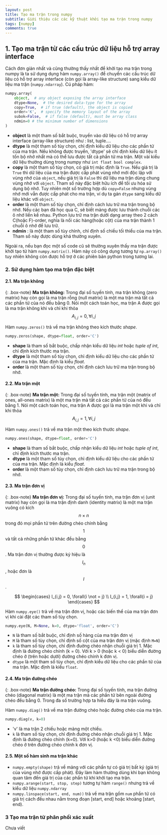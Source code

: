 ```yaml
---
layout: post
title: Tạo ma trận trong numpy
subtitle: Giới thiệu các các kỹ thuật khởi tạo ma trận trong numpy
tags: [numpy]
comments: true
---
```


## 1. Tạo ma trận từ các cấu trúc dữ liệu hỗ trợ array interface

Cách đơn giản nhất và cũng thường thấy nhất để khởi tạo ma trận trong numpy là ta sử dụng dụng hàm `numpy.array()` để chuyển các cấu trúc dữ liệu có hỗ trợ array interface (còn gọi là array-like structure) sang kiểu dữ liệu ma trận (`numpy.ndarray`). Cú pháp hàm:

```python
numpy.array(
    object,  # any object exposing the array interface
    dtype=None,  # the desired data-type for the array
    copy=True,  # if true (default), the object is copied
    order='K',  # specify the memory layout of the array
    subok=False,  # if false (default), must be array class
    ndmin=0 # the minimum number of dimensions 
)
```

- **object** là một tham số bắt buộc, truyền vào dữ liệu có hỗ trợ array interface (array-like structure) như : list, tuple....
- **dtype** là một tham số tùy chọn, chỉ định kiểu dữ liệu cho các phần tử của  ma trận. Nếu không được truyền, 'dtype' sẽ chỉ định kiểu dữ liệu ít tốn bộ nhớ nhất mà có thể lưu được tất cả phần tử ma trận. Một vài kiểu dữ liệu thường dùng trong numpy như `int float bool complex`.
- **copy** là một tham số tùy chọn, có giá trị mặc định là `True`. Nếu giá trị là `True` thì dữ liệu của ma trận được cấp phát vùng nhớ mới độc lập với vùng nhớ của `object`, nếu giá trị là `False` thì dữ liệu ma trận dùng chung vùng nhớ với `object`. Tham số này đặc biệt hữu ích để tối ưu hóa sử dụng bộ nhớ. Tuy nhiên một số trường hợp dù `copy=False` nhưng vùng nhớ mới vẫn được cấp phát cho ma trận, ví dụ ta gán `dtype` sang kiểu dữ liệu khác với `object`.
- **order** là một tham số tùy chọn, chỉ định cách lưu trữ ma trận trong bộ nhớ. Nếu các bạn đã học qua C, sẽ biết mảng được lưu thành chuỗi các ô nhớ liền kề nhau. Python lưu trữ ma trận dưới dạng array theo 2 cách  C(hoặc F)-order, nghĩa là nối các hàng(hoặc cột) của ma trận thành 1 chuỗi ô nhớ để lưu trữ.
- **ndmin** : là một tham số tùy chỉnh, chỉ định số chiều tối thiểu của ma trận. Tham số này được dùng khá thường xuyên.

Ngoài ra, nếu bạn đọc một số code cũ sẽ thường xuyên thấy ma trận được khởi tạo từ hàm `numpy.matrix()`. Hàm này có công dụng tương tự `np.array()` tuy nhiên không còn được hỗ trợ ở các phiên bản python trong tương lai.


### 2. Sử dụng hàm tạo ma trận đặc biệt

#### 2.1. Ma trận không

{: .box-note}
**Ma trận không:** Trong đại số tuyến tính, ma trận không (zero matrix) hay còn gọi là ma trận rỗng (null matrix) là một ma trận mà tất cả các phần tử của nó đều bằng 0. Nói một cách toán học, ma trận A được gọi là ma trận không khi và chỉ khi thỏa  $$ A_{i,j} = 0, \forall{i,j} $$

Hàm `numpy.zeros()` trả về ma trận không theo kích thước *shape*.

```python
numpy.zeros(shape, dtype=float, order='C')
```

- **shape** là tham số bắt buộc, chấp nhận kiểu dữ liệu *int* hoặc *tuple of int*, chỉ định kích thước ma trận. 
- **dtype** là một tham số tùy chọn, chỉ định kiểu dữ liệu cho các phần tử của  ma trận. Mặc định là kiểu *float*.
- **order** là một tham số tùy chọn, chỉ định cách lưu trữ ma trận trong bộ nhớ. 

#### 2.2. Ma trận một

{: .box-note}
**Ma trận một:** Trong đại số tuyến tính, ma trận một (matrix of ones, all-ones matrix) là một ma trận mà tất cả các phần tử của nó đều bằng 1. Nói một cách toán học, ma trận A được gọi là ma trận một khi và chỉ khi thỏa  $$ A_{i,j} = 1, \forall{i,j} $$

Hàm `numpy.ones()` trả về ma trận một theo kích thước *shape*.

```python
numpy.ones(shape, dtype=float, order='C')
```

- **shape** là tham số bắt buộc, chấp nhận kiểu dữ liệu *int* hoặc *tuple of int*, chỉ định kích thước ma trận. 
- **dtype** là một tham số tùy chọn, chỉ định kiểu dữ liệu cho các phần tử của  ma trận. Mặc định là kiểu *float*.
- **order** là một tham số tùy chọn, chỉ định cách lưu trữ ma trận trong bộ nhớ. 

#### 2.3. Ma trận đơn vị

{: .box-note}
**Ma trận đơn vị:** Trong đại số tuyến tính, ma trận đơn vị (unit matrix) hay còn gọi là ma trận định danh (identity matrix) là một ma trận vuông có kích $$ n \times n $$ trong đó mọi phần tử trên đường chéo chính bằng $$ 1 $$ và tất cả những phần tử khác đều bằng $$ 0 $$. Ma trận đơn vị thường được ký hiệu là  $$ I_n $$, hoặc đơn là $$ I $$.

$$
\begin{cases}
I_{i,j} = 0, \forall{i \not = j} \\
I_{i,j} = 1, \forall{i = j}
\end{cases}
$$

Hàm `numpy.eye()` trả về ma trận đơn vị, hoặc các biến thể của ma trận đơn vị khi cài đặt các tham số tùy chọn.

```python
numpy.eye(N, M=None, k=0, dtype='float', order='C')
```

- `N` là tham số bắt buộc, chỉ định số hàng của ma trận đơn vị
- `M` là tham số tùy chọn, chỉ định số cột của ma trận đơn vị (mặc định `M=N`)
- `k` là tham số tùy chọn, chỉ định đuờng chéo nhận chuỗi giá trị 1. Mặc định là đường chéo chính (k = 0). Với k > 0 (hoặc k < 0) biểu diễn đường chéo ở (trên hoặc dưới) đường chéo chính k đơn vị.
- `dtype` là một tham số tùy chọn, chỉ định kiểu dữ liệu cho các phần tử của  ma trận. Mặc định là kiểu `float`.

#### 2.4. Ma trận đường chéo

{: .box-note}
**Ma trận đường chéo:** Trong đại số tuyến tính, ma trận đường chéo (diagonal matrix) là một ma trận mà các phần tử bên ngoài đường chéo đều bằng 0. Trong đa số trường hợp ta hiểu đây là ma trận vuông.

Hàm `numpy.diag()` trả về ma trận đường chéo hoặc đường chéo của ma trận.

```python
numpy.diag(v, k=0)
```

- 'v' là ma trận 2 chiều hoặc mảng một chiều.
- `k` là tham số tùy chọn, chỉ định đuờng chéo nhận chuỗi giá trị 1. Mặc định là đường chéo chính (k=0). Với k>0 (hoặc k <0) biểu diễn đường chéo ở trên đường chéo chính k đơn vị.

#### 2.5.  Một số hàm sinh ma trận khác
- `numpy.empty(shape)` trả về mảng với các phẩn tự có giá trị bất ký (giá trị của vùng nhớ được cấp phát). Đây làm hàm thường dùng khi bạn không quan tâm đến giá trị của các phần tử khi khởi tạo ma trận.
- `numpy.arange(start, stop, step)` tương tự hàm `range()` nhưng trả về kiểu dữ liệu `numpy.ndarray`
- `numpy.linspace(start, end, num))` trả về ma trận gồm `num` phần tử có giá trị cách đều nhau nằm trong đoạn [start, end] hoặc khoảng [start, end). 

### 3 Tạo ma trận từ phân phối xác xuất

Chưa viết
